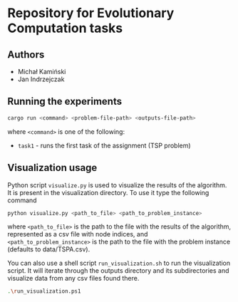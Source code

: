 # Repository for Evolutionary Computation tasks 

## Authors 
- Michał Kamiński 
- Jan Indrzejczak 

## Running the experiments
```bash
cargo run <command> <problem-file-path> <outputs-file-path>
```
where `<command>` is one of the following:
- `task1` - runs the first task of the assignment (TSP problem)

## Visualization usage 
Python script `visualize.py` is used to visualize the results of the algorithm. It is present in the visualization directory. To use it type the following command 
```bash
python visualize.py <path_to_file> <path_to_problem_instance>
```
where `<path_to_file>` is the path to the file with the results of the algorithm, represented as a csv file with node indices, and `<path_to_problem_instance>` is the path to the file with the problem instance (defaults to data/TSPA.csv).

You can also use a shell script `run_visualization.sh` to run the visualization script. It will iterate through the outputs directory and its subdirectories and visualize data from any csv files found there.
```bash
.\run_visualization.ps1
```

